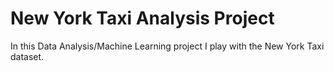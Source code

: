 # New York Taxi Analysis Project

In this Data Analysis/Machine Learning project I play with the New York Taxi dataset.
